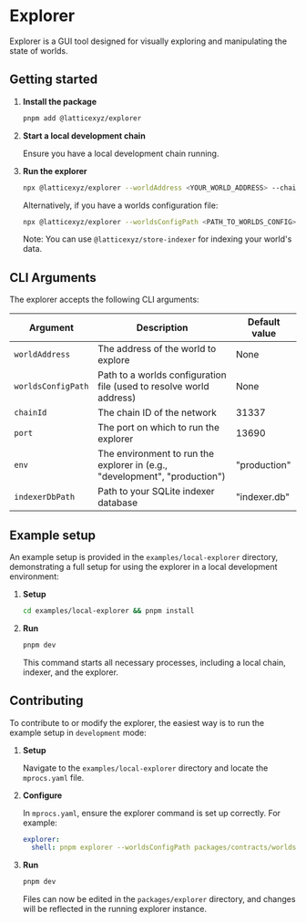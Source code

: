 # Explorer

Explorer is a GUI tool designed for visually exploring and manipulating the state of worlds.

## Getting started

1. **Install the package**

   ```sh
   pnpm add @latticexyz/explorer
   ```

2. **Start a local development chain**

   Ensure you have a local development chain running.

3. **Run the explorer**

   ```sh
   npx @latticexyz/explorer --worldAddress <YOUR_WORLD_ADDRESS> --chainId <YOUR_CHAIN_ID>
   ```

   Alternatively, if you have a worlds configuration file:

   ```sh
   npx @latticexyz/explorer --worldsConfigPath <PATH_TO_WORLDS_CONFIG> --chainId <YOUR_CHAIN_ID>
   ```

   Note: You can use `@latticexyz/store-indexer` for indexing your world's data.

## CLI Arguments

The explorer accepts the following CLI arguments:

| Argument           | Description                                                                | Default value |
| ------------------ | -------------------------------------------------------------------------- | ------------- |
| `worldAddress`     | The address of the world to explore                                        | None          |
| `worldsConfigPath` | Path to a worlds configuration file (used to resolve world address)        | None          |
| `chainId`          | The chain ID of the network                                                | 31337         |
| `port`             | The port on which to run the explorer                                      | 13690         |
| `env`              | The environment to run the explorer in (e.g., "development", "production") | "production"  |
| `indexerDbPath`    | Path to your SQLite indexer database                                       | "indexer.db"  |

## Example setup

An example setup is provided in the `examples/local-explorer` directory, demonstrating a full setup for using the explorer in a local development environment:

1. **Setup**

   ```sh
   cd examples/local-explorer && pnpm install
   ```

2. **Run**

   ```sh
   pnpm dev
   ```

   This command starts all necessary processes, including a local chain, indexer, and the explorer.

## Contributing

To contribute to or modify the explorer, the easiest way is to run the example setup in `development` mode:

1. **Setup**

   Navigate to the `examples/local-explorer` directory and locate the `mprocs.yaml` file.

2. **Configure**

   In `mprocs.yaml`, ensure the explorer command is set up correctly. For example:

   ```yaml
   explorer:
     shell: pnpm explorer --worldsConfigPath packages/contracts/worlds.json --env development
   ```

3. **Run**

   ```sh
   pnpm dev
   ```

   Files can now be edited in the `packages/explorer` directory, and changes will be reflected in the running explorer instance.
